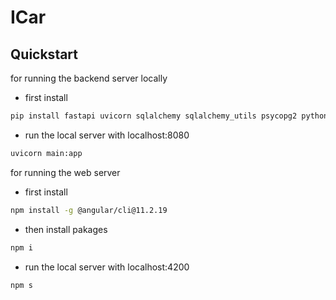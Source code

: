 # ICar


Quickstart
----------
for running the backend server locally
- first install 
```bash
pip install fastapi uvicorn sqlalchemy sqlalchemy_utils psycopg2 python-dotenv
```
- run the local server with localhost:8080
```bash
uvicorn main:app
```

for running the web server 
- first install 
```bash
npm install -g @angular/cli@11.2.19
```
- then install pakages 
```bash
npm i
```

- run the local server with localhost:4200
```bash
npm s
```


